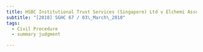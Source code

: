 ```yaml
---
title: HSBC Institutional Trust Services (Singapore) Ltd v Elchemi Assets Pte Ltd and another 
subtitle: "[2010] SGHC 67 / 03\_March\_2010"
tags:
  - Civil Procedure
  - summary judgment

---
```


